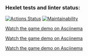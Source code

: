 ### Hexlet tests and linter status:
[![Actions Status](https://github.com/ogurtsovam/frontend-project-44/actions/workflows/hexlet-check.yml/badge.svg)](https://github.com/ogurtsovam/frontend-project-44/actions)
[![Maintainability](https://api.codeclimate.com/v1/badges/f153e70193044e8e9238/maintainability)](https://codeclimate.com/github/ogurtsovam/frontend-project-44/maintainability)

[Watch the game demo on Asciinema](https://asciinema.org/a/IYMPljL8kiGGicZxURmWHs1ER)

[Watch the game demo on Asciinema](https://asciinema.org/a/ZtaFdek7iJlLpU7n7qCD4AguK)

[Watch the game demo on Asciinema](https://asciinema.org/a/YGC5YdZJMtW2JAIbAoEVhO951)
